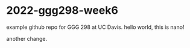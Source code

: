 # 2022-ggg298-week6
example github repo for GGG 298 at UC Davis.
hello world, this is nano!

another change.

